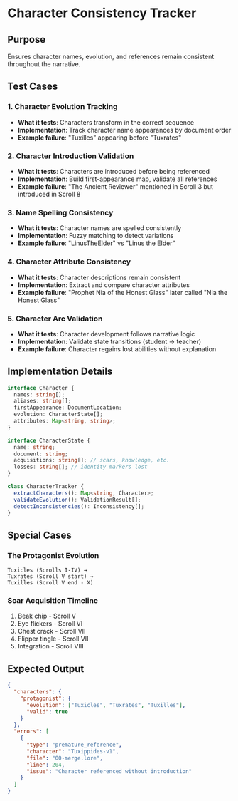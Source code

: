 # Character Consistency Tracker

## Purpose
Ensures character names, evolution, and references remain consistent throughout the narrative.

## Test Cases

### 1. Character Evolution Tracking
- **What it tests**: Characters transform in the correct sequence
- **Implementation**: Track character name appearances by document order
- **Example failure**: "Tuxilles" appearing before "Tuxrates"

### 2. Character Introduction Validation
- **What it tests**: Characters are introduced before being referenced
- **Implementation**: Build first-appearance map, validate all references
- **Example failure**: "The Ancient Reviewer" mentioned in Scroll 3 but introduced in Scroll 8

### 3. Name Spelling Consistency
- **What it tests**: Character names are spelled consistently
- **Implementation**: Fuzzy matching to detect variations
- **Example failure**: "LinusTheElder" vs "Linus the Elder"

### 4. Character Attribute Consistency
- **What it tests**: Character descriptions remain consistent
- **Implementation**: Extract and compare character attributes
- **Example failure**: "Prophet Nia of the Honest Glass" later called "Nia the Honest Glass"

### 5. Character Arc Validation
- **What it tests**: Character development follows narrative logic
- **Implementation**: Validate state transitions (student → teacher)
- **Example failure**: Character regains lost abilities without explanation

## Implementation Details

```typescript
interface Character {
  names: string[];
  aliases: string[];
  firstAppearance: DocumentLocation;
  evolution: CharacterState[];
  attributes: Map<string, string>;
}

interface CharacterState {
  name: string;
  document: string;
  acquisitions: string[]; // scars, knowledge, etc.
  losses: string[]; // identity markers lost
}

class CharacterTracker {
  extractCharacters(): Map<string, Character>;
  validateEvolution(): ValidationResult[];
  detectInconsistencies(): Inconsistency[];
}
```

## Special Cases

### The Protagonist Evolution
```
Tuxicles (Scrolls I-IV) → 
Tuxrates (Scroll V start) → 
Tuxilles (Scroll V end - X)
```

### Scar Acquisition Timeline
1. Beak chip - Scroll V
2. Eye flickers - Scroll VI
3. Chest crack - Scroll VII
4. Flipper tingle - Scroll VII
5. Integration - Scroll VIII

## Expected Output

```json
{
  "characters": {
    "protagonist": {
      "evolution": ["Tuxicles", "Tuxrates", "Tuxilles"],
      "valid": true
    }
  },
  "errors": [
    {
      "type": "premature_reference",
      "character": "Tuxippides-v1",
      "file": "00-merge.lore",
      "line": 204,
      "issue": "Character referenced without introduction"
    }
  ]
}
```